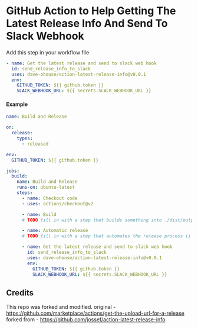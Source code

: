# GitHub Action to Help Getting The Latest Release Info And Send To Slack Webhook

Add this step in your workflow file

```yaml
- name: Get the latest release and send to slack web hook
  id: send_release_info_to_slack
  uses: dave-ohouse/action-latest-release-info@v0.0.1
  env:
    GITHUB_TOKEN: ${{ github.token }}
    SLACK_WEBHOOK_URL: ${{ secrets.SLACK_WEBHOOK_URL }}
```

#### Example

```yaml
name: Build and Release

on:
  release:
    types:
      - released

env:
  GITHUB_TOKEN: ${{ github.token }}

jobs:
  build:
    name: Build and Release
    runs-on: ubuntu-latest
    steps:
      - name: Checkout code
      - uses: actions/checkout@v2

      - name: Build
      # TODO fill in with a step that builds something into ./dist/output.tar

      - name: Automatic release
      # TODO fill in with a step that automates the release process (i'm using semantic releaser)

      - name: Get the latest release and send to slack web hook
        id: send_release_info_to_slack
        uses: dave-ohouse/action-latest-release-info@v0.0.1
        env:
          GITHUB_TOKEN: ${{ github.token }}
          SLACK_WEBHOOK_URL: ${{ secrets.SLACK_WEBHOOK_URL }}
```

## Credits

This repo was forked and modified.
original - https://github.com/marketplace/actions/get-the-upload-url-for-a-release
forked from - https://github.com/jossef/action-latest-release-info
